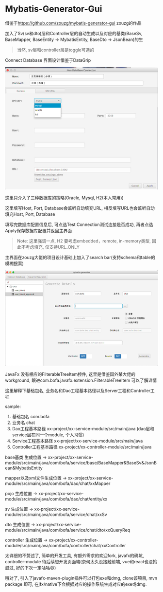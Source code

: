 # Mybatis-Generator-Gui

借鉴于<https://github.com/zouzg/mybatis-generator-gui> zouzg的作品

加入了Sv(sv和dto)层和Controller层的自动生成以及对应的基类(BaseSv, BaseMapper, 
BaseEntity -> MybatisEntity, BaseDto -> JsonBean)的生
>  当然, sv层和controller层是toggle可选的

Connect Database 界面设计借鉴于DataGrip

![db-connect-view](./images/image-20190917233045806.png)

这里只介入了三种数据库的策略(Oracle, Mysql, H2(本人常用))

这里填写Host, Port, Database会监听自动填充URL, 相反填写URL也会监听自动填充Host, Port, Database

填写完数据库配置信息后, 可点选Test Connection测试连接是否成功, 再者点选Apply保存数据库配置并返回主界面

>   Note: 这里强调一点,  H2 要考虑embedded，remote, in-memory类型, 因此不考虑填充, 仅支持URL_ONLY

主界面在zouzg大佬的项目设计基础上加入了search bar(支持schema和table的模糊搜索)

![root-view](./images/image-20190917233847282.png)

JavaFx 没有相应的FilterableTreeItem控件, 这里是借鉴国外某大佬的workground, 跟进com.bofa.javafx.extension.FilterableTreeItem 可以了解详情

这里解释下基础包名, 业务名和Dao工程基本路径以及Server工程和Controller工程

sample: 

1.  基础包名 com.bofa
2.  业务名 chat
3.  Dao工程基本路径 xx-project/xx-service-module/src/main/java (dao层和service层在同一个module, 个人习惯)
4.  Service工程基本路径 xx-project/xx-service-module/src/main/java
5.  Controller工程基本路径 xx-project/xx-controller-module/src/main/java

base基类 生成位置 -> xx-project/xx-service-module/src/main/java/com/bofa/service/base/BaseMapper&BaseSv&JsonBean&MybatisEntity

mapper以及xml文件生成位置 -> xx-project/xx-service-module/src/main/java/com/bofa/dao/chat/xxMapper

pojo 生成位置  -> xx-project/xx-service-module/src/main/java/com/bofa/dao/chat/entity/xx

sv 生成位置  -> xx-project/xx-service-module/src/main/java/com/bofa/service/chat/xxSv

dto 生成位置 -> xx-project/xx-service-module/src/main/java/com/bofa/service/chat/dto/xxQueryReq

controller 生成位置 -> xx-project/xx-controller-module/src/main/java/com/bofa/controller/chat/xxController

太详细的不赘述了, 简单的开发工具, 有额外需求的欢迎fork, javafx的确坑, controller-module 待后续想开发页面端(奈何太久没接触前端, vue和react也没捣鼓过, 好的下次一定咕咕😄)

哦对了, 引入了javafx-maven-plugin插件可以打包exe和dmg, clone该项目, mvn package 即可, 在jfx/native下会根据对应的操作系统生成对应的exe或dmg.